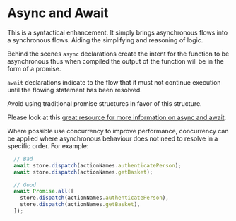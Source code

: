 # Async and Await

This is a syntactical enhancement. It simply brings asynchronous flows into a synchronous flows. Aiding the simplifying and reasoning of logic.

Behind the scenes `async` declarations create the intent for the function to be asynchronous thus when compiled the output of the function will be in the form of a promise.

`await` declarations indicate to the flow that it must not continue execution until the flowing statement has been resolved.

Avoid using traditional promise structures in favor of this structure.

Please look at this [great resource for more information on async and await](https://ponyfoo.com/articles/understanding-javascript-async-await).

Where possible use concurrency to improve performance, concurrency can be applied where asynchronous behaviour does not need to resolve in a specific order. For example:

```js
  // Bad
  await store.dispatch(actionNames.authenticatePerson);
  await store.dispatch(actionNames.getBasket);

  // Good
  await Promise.all([
    store.dispatch(actionNames.authenticatePerson),
    store.dispatch(actionNames.getBasket),
  ]);
```
